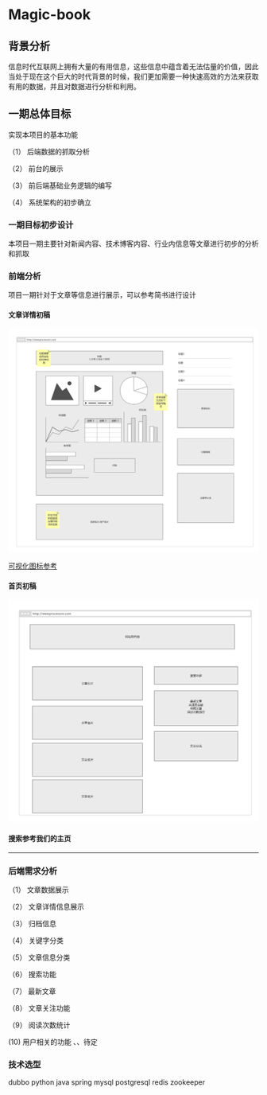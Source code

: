 # Magic-book

## 背景分析

信息时代互联网上拥有大量的有用信息，这些信息中蕴含着无法估量的价值，因此当处于现在这个巨大的时代背景的时候，我们更加需要一种快速高效的方法来获取有用的数据，并且对数据进行分析和利用。

## 一期总体目标

实现本项目的基本功能

（1） 后端数据的抓取分析

（2） 前台的展示

（3） 前后端基础业务逻辑的编写

（4） 系统架构的初步确立

### 一期目标初步设计

本项目一期主要针对新闻内容、技术博客内容、行业内信息等文章进行初步的分析和抓取

### 前端分析

项目一期针对于文章等信息进行展示，可以参考简书进行设计

#### 文章详情初稿

![](img/index.png)

[可视化图标参考](https://geekplux.com/2017/07/14/what-is-markvis-md.html)


#### 首页初稿

![](img/shou.png)

#### 搜索参考我们的主页

---

### 后端需求分析

（1） 文章数据展示

（2） 文章详情信息展示

（3） 归档信息

（4） 关键字分类

（5） 文章信息分类

（6） 搜索功能

（7） 最新文章

（8） 文章关注功能

（9） 阅读次数统计

(10) 用户相关的功能 、、待定

### 技术选型

dubbo python java spring mysql postgresql redis zookeeper 